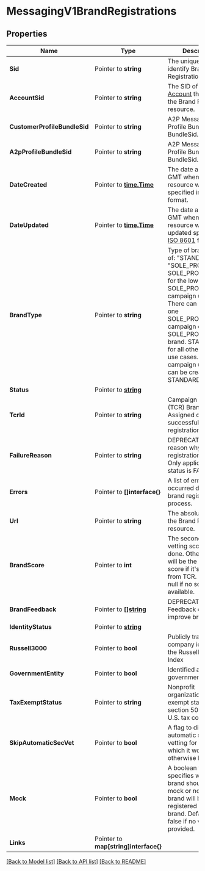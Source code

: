 # MessagingV1BrandRegistrations

## Properties

Name | Type | Description | Notes
------------ | ------------- | ------------- | -------------
**Sid** | Pointer to **string** | The unique string to identify Brand Registration. |
**AccountSid** | Pointer to **string** | The SID of the [Account](https://www.twilio.com/docs/iam/api/account) that created the Brand Registration resource. |
**CustomerProfileBundleSid** | Pointer to **string** | A2P Messaging Profile Bundle BundleSid. |
**A2pProfileBundleSid** | Pointer to **string** | A2P Messaging Profile Bundle BundleSid. |
**DateCreated** | Pointer to [**time.Time**](time.Time.md) | The date and time in GMT when the resource was created specified in [ISO 8601](https://en.wikipedia.org/wiki/ISO_8601) format. |
**DateUpdated** | Pointer to [**time.Time**](time.Time.md) | The date and time in GMT when the resource was last updated specified in [ISO 8601](https://en.wikipedia.org/wiki/ISO_8601) format. |
**BrandType** | Pointer to **string** | Type of brand. One of: \"STANDARD\", \"SOLE_PROPRIETOR\". SOLE_PROPRIETOR is for the low volume, SOLE_PROPRIETOR campaign use case. There can only be one SOLE_PROPRIETOR campaign created per SOLE_PROPRIETOR brand. STANDARD is for all other campaign use cases. Multiple campaign use cases can be created per STANDARD brand. |
**Status** | Pointer to [**string**](BrandRegistrationsEnumStatus.md) |  |
**TcrId** | Pointer to **string** | Campaign Registry (TCR) Brand ID. Assigned only after successful brand registration. |
**FailureReason** | Pointer to **string** | DEPRECATED. A reason why brand registration has failed. Only applicable when status is FAILED. |
**Errors** | Pointer to **[]interface{}** | A list of errors that occurred during the brand registration process. |
**Url** | Pointer to **string** | The absolute URL of the Brand Registration resource. |
**BrandScore** | Pointer to **int** | The secondary vetting score if it was done. Otherwise, it will be the brand score if it's returned from TCR. It may be null if no score is available. |
**BrandFeedback** | Pointer to [**[]string**](BrandRegistrationsEnumBrandFeedback.md) | DEPRECATED. Feedback on how to improve brand score |
**IdentityStatus** | Pointer to [**string**](BrandRegistrationsEnumIdentityStatus.md) |  |
**Russell3000** | Pointer to **bool** | Publicly traded company identified in the Russell 3000 Index |
**GovernmentEntity** | Pointer to **bool** | Identified as a government entity |
**TaxExemptStatus** | Pointer to **string** | Nonprofit organization tax-exempt status per section 501 of the U.S. tax code. |
**SkipAutomaticSecVet** | Pointer to **bool** | A flag to disable automatic secondary vetting for brands which it would otherwise be done. |
**Mock** | Pointer to **bool** | A boolean that specifies whether brand should be a mock or not. If true, brand will be registered as a mock brand. Defaults to false if no value is provided. |
**Links** | Pointer to **map[string]interface{}** |  |

[[Back to Model list]](../README.md#documentation-for-models) [[Back to API list]](../README.md#documentation-for-api-endpoints) [[Back to README]](../README.md)


